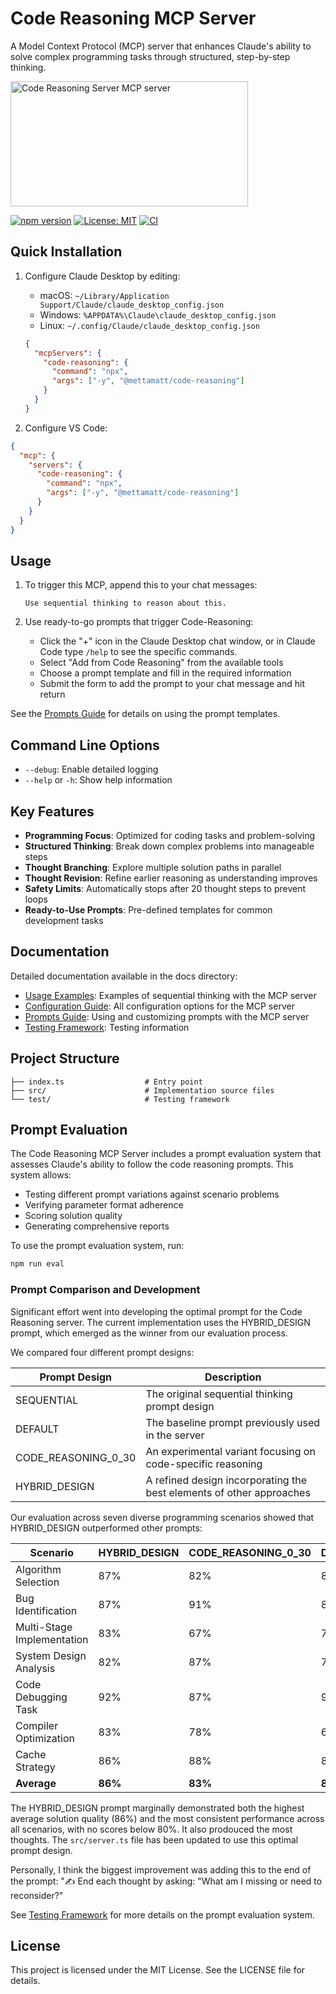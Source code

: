 # Code Reasoning MCP Server

A Model Context Protocol (MCP) server that enhances Claude's ability to solve complex programming tasks through structured, step-by-step thinking.

<a href="https://glama.ai/mcp/servers/@mettamatt/code-reasoning">
  <img width="380" height="200" src="https://glama.ai/mcp/servers/@mettamatt/code-reasoning/badge" alt="Code Reasoning Server MCP server" />
</a>

[![npm version](https://img.shields.io/npm/v/@mettamatt/code-reasoning.svg)](https://www.npmjs.com/package/@mettamatt/code-reasoning)
[![License: MIT](https://img.shields.io/badge/License-MIT-blue.svg)](https://opensource.org/licenses/MIT)
[![CI](https://github.com/mettamatt/code-reasoning/actions/workflows/ci.yml/badge.svg)](https://github.com/mettamatt/code-reasoning/actions/workflows/ci.yml)

## Quick Installation

1. Configure Claude Desktop by editing:

   - macOS: `~/Library/Application Support/Claude/claude_desktop_config.json`
   - Windows: `%APPDATA%\Claude\claude_desktop_config.json`
   - Linux: `~/.config/Claude/claude_desktop_config.json`

   ```json
   {
     "mcpServers": {
       "code-reasoning": {
         "command": "npx",
         "args": ["-y", "@mettamatt/code-reasoning"]
       }
     }
   }
   ```

2. Configure VS Code:

```json
{
  "mcp": {
    "servers": {
      "code-reasoning": {
        "command": "npx",
        "args": ["-y", "@mettamatt/code-reasoning"]
      }
    }
  }
}
```

## Usage

1. To trigger this MCP, append this to your chat messages:

   ```
   Use sequential thinking to reason about this.
   ```

2. Use ready-to-go prompts that trigger Code-Reasoning:

   - Click the "+" icon in the Claude Desktop chat window, or in Claude Code type `/help` to see the specific commands.
   - Select "Add from Code Reasoning" from the available tools
   - Choose a prompt template and fill in the required information
   - Submit the form to add the prompt to your chat message and hit return

See the [Prompts Guide](./docs/prompts.md) for details on using the prompt templates.

## Command Line Options

- `--debug`: Enable detailed logging
- `--help` or `-h`: Show help information

## Key Features

- **Programming Focus**: Optimized for coding tasks and problem-solving
- **Structured Thinking**: Break down complex problems into manageable steps
- **Thought Branching**: Explore multiple solution paths in parallel
- **Thought Revision**: Refine earlier reasoning as understanding improves
- **Safety Limits**: Automatically stops after 20 thought steps to prevent loops
- **Ready-to-Use Prompts**: Pre-defined templates for common development tasks

## Documentation

Detailed documentation available in the docs directory:

- [Usage Examples](./docs/examples.md): Examples of sequential thinking with the MCP server
- [Configuration Guide](./docs/configuration.md): All configuration options for the MCP server
- [Prompts Guide](./docs/prompts.md): Using and customizing prompts with the MCP server
- [Testing Framework](./docs/testing.md): Testing information

## Project Structure

```
├── index.ts                  # Entry point
├── src/                      # Implementation source files
└── test/                     # Testing framework
```

## Prompt Evaluation

The Code Reasoning MCP Server includes a prompt evaluation system that assesses Claude's ability to follow the code reasoning prompts. This system allows:

- Testing different prompt variations against scenario problems
- Verifying parameter format adherence
- Scoring solution quality
- Generating comprehensive reports

To use the prompt evaluation system, run:

```bash
npm run eval
```

### Prompt Comparison and Development

Significant effort went into developing the optimal prompt for the Code Reasoning server. The current implementation uses the HYBRID_DESIGN prompt, which emerged as the winner from our evaluation process.

We compared four different prompt designs:

| Prompt Design       | Description                                                          |
| ------------------- | -------------------------------------------------------------------- |
| SEQUENTIAL          | The original sequential thinking prompt design                       |
| DEFAULT             | The baseline prompt previously used in the server                    |
| CODE_REASONING_0_30 | An experimental variant focusing on code-specific reasoning          |
| HYBRID_DESIGN       | A refined design incorporating the best elements of other approaches |

Our evaluation across seven diverse programming scenarios showed that HYBRID_DESIGN outperformed other prompts:

| Scenario                   | HYBRID_DESIGN | CODE_REASONING_0_30 | DEFAULT | SEQUENTIAL |
| -------------------------- | ------------- | ------------------- | ------- | ---------- |
| Algorithm Selection        | 87%           | 82%                 | 88%     | 82%        |
| Bug Identification         | 87%           | 91%                 | 88%     | 92%        |
| Multi-Stage Implementation | 83%           | 67%                 | 79%     | 82%        |
| System Design Analysis     | 82%           | 87%                 | 78%     | 82%        |
| Code Debugging Task        | 92%           | 87%                 | 92%     | 92%        |
| Compiler Optimization      | 83%           | 78%                 | 67%     | 73%        |
| Cache Strategy             | 86%           | 88%                 | 82%     | 87%        |
| **Average**                | **86%**       | **83%**             | **82%** | **84%**    |

The HYBRID_DESIGN prompt marginally demonstrated both the highest average solution quality (86%) and the most consistent performance across all scenarios, with no scores below 80%. It also prodouced the most thoughts. The `src/server.ts` file has been updated to use this optimal prompt design.

Personally, I think the biggest improvement was adding this to the end of the prompt: "✍️ End each thought by asking: "What am I missing or need to reconsider?"

See [Testing Framework](./docs/testing.md) for more details on the prompt evaluation system.

## License

This project is licensed under the MIT License. See the LICENSE file for details.
